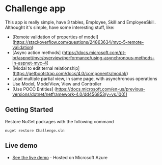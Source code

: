 # Challenge app

This app is really simple, have 3 tables, Employee, Skill and EmployeeSkill.
Althought it's simple, have some interesting stuff, like:

* [Remote validation of properties of model] (https://stackoverflow.com/questions/24863634/mvc-5-remote-validation)
* [Async action methods] (https://docs.microsoft.com/pt-br/aspnet/mvc/overview/performance/using-asynchronous-methods-in-aspnet-mvc-4)
* [Modal to edit ternal relationship] (https://getbootstrap.com/docs/4.0/components/modal/)
* Load multiple partial view, in same page, with asynchronous operations
* Use Model, ModelView, View and Controller
* [Use POCO Entities] (https://docs.microsoft.com/en-us/previous-versions/dotnet/netframework-4.0/dd456853(v=vs.100))


## Getting Started

Restore NuGet packages with the following command

```
nuget restore Challenge.sln
```

## Live demo

* [See the live demo](https://crtsms.azurewebsites.net/) - Hosted on Microsoft Azure